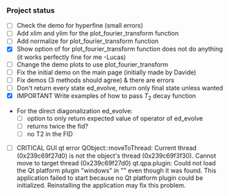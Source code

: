 ### Project status

- [ ] Check the demo for hyperfine (small errors) 
- [ ] Add xlim and ylim for the plot_fourier_transform function
- [ ] Add normalize for plot_fourier_transform function
- [x] Show option of for plot_fourier_transform function does not do anything (it works perfectly fine for me -Lucas)
- [ ] Change the demo plots to use plot_fourier_transform
- [ ] Fix the initial demo on the main page (initially made by Davide)
- [ ] Fix demos (3 methods should agree) & there are errors
- [ ] Don't return every state ed_evolve, return only final state unless wanted
- [x] IMPORTANT Write examples of how to pass $T_2$ decay function
- For the direct diagonalization ed_evolve:
  - [ ] option to only return expected value of operator of ed_evolve
  - [ ] returns twice the fid?
  - [ ] no T2 in the FID

- [ ] CRITICAL GUI qt error
QObject::moveToThread: Current thread (0x239c69f27d0) is not the object's thread (0x239c69f3f30).
Cannot move to target thread (0x239c69f27d0) 
qt.qpa.plugin: Could not load the Qt platform plugin "windows" in "" even though it was found.
This application failed to start because no Qt platform plugin could be initialized. Reinstalling the application may fix this problem.
